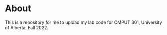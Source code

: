 # About

This is a repository for me to upload my lab code for CMPUT 301, University of Alberta, Fall 2022.
